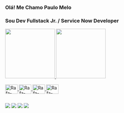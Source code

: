 ### Olá! Me Chamo Paulo Melo
### Sou Dev Fullstack Jr. /  Service Now Developer


<div>
  <a href="https://github.com/fabricio95">
  <img  height="160em"  src="https://github-readme-stats.vercel.app/api?username=fabricio95&show_icons=true&theme=dark&include_all_commits=true&count_private=true"/>
  <img  height="160em"  src="https://github-readme-stats.vercel.app/api/top-langs/?username=fabricio95&layout=compact&langs_count=7&theme=dark"/>
</div>

  <div style="display: inline_block"><br>
    <img align="center" alt="Rafa-javascript" height="30" width="40" <img src="https://cdn.jsdelivr.net/gh/devicons/devicon@latest/icons/javascript/javascript-original.svg" /> 
    <img align="center" alt="Rafa-AWS" height="30" width="40" <img src="https://cdn.jsdelivr.net/gh/devicons/devicon@latest/icons/csharp/csharp-original.svg" />
    <img align="center" alt="Rafa-node" height="30" width="40"  <img src="https://cdn.jsdelivr.net/gh/devicons/devicon@latest/icons/nodejs/nodejs-original-wordmark.svg" />
  <img align="center" alt="Rafa-AWS" height="30" width="40" <img src="https://cdn.jsdelivr.net/gh/devicons/devicon@latest/icons/sqldeveloper/sqldeveloper-original.svg" />
          
          
          
   
          
          
  
          
  
  
     
          
          
          
    
                 
</div>
  
  ##
  
  <div> 
  <a href="https://instagram.com/paulomelo95" target="_blank"><img src="https://img.shields.io/badge/-Instagram-%23E4405F?style=for-the-badge&logo=instagram&logoColor=white" target="_blank"></a>
 <a href="https://discord.com/channels/377281635776724994/377281637421154316" target="_blank"><img src="https://img.shields.io/badge/Discord-7289DA?style=for-the-badge&logo=discord&logoColor=white" target="_blank"></a> 
  <a href = "mailto:paulofsm95@gmail.com"><img src="https://img.shields.io/badge/-Gmail-%23333?style=for-the-badge&logo=gmail&logoColor=white" target="_blank"></a>
  <a href="https://www.linkedin.com/in/paulo-melo-160213/" target="_blank"><img src="https://img.shields.io/badge/-LinkedIn-%230077B5?style=for-the-badge&logo=linkedin&logoColor=white" target="_blank"></a> 
 
</div>
